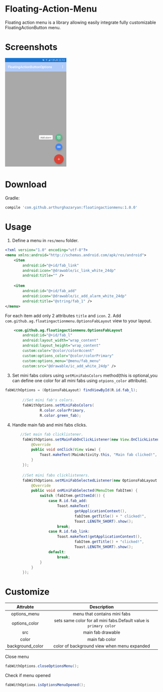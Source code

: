 # Floating-Action-Menu
Floating action menu is a library allowing easily integrate fully customizable FloatingActionButton menu.
# Screenshots

<img src="screenshots/Screenshot_20170318-221201.png" width="40%">

# Download
Gradle:
```groovy
compile 'com.github.arthurghazaryan:floatingactionmenu:1.0.0'
```
# Usage
1. Define a menu in `res/menu` folder.
```xml
<?xml version="1.0" encoding="utf-8"?>
<menu xmlns:android="http://schemas.android.com/apk/res/android">
    <item
        android:id="@+id/fab_link"
        android:icon="@drawable/ic_link_white_24dp"
        android:title="" />

    <item
        android:id="@+id/fab_add"
        android:icon="@drawable/ic_add_alarm_white_24dp"
        android:title="@string/fab_1" />
</menu>
```
For each item add only 2 attributes `title` and `icon`.
2. Add `com.github.ag.floatingactionmenu.OptionsFabLayout` view  to your layout.
```xml
    <com.github.ag.floatingactionmenu.OptionsFabLayout
        android:id="@+id/fab_l"
        android:layout_width="wrap_content"
        android:layout_height="wrap_content"
        custom:color="@color/colorAccent"
        custom:options_color="@color/colorPrimary"
        custom:options_menu="@menu/fab_menu"
        custom:src="@drawable/ic_add_white_24dp" />
```
3. Set mini fabs colors using `setMiniFabsColors` method(this is optional,you can define one color for all mini fabs using `otpions_color` attribute). 
```Java
fabWithOptions = (OptionsFabLayout) findViewById(R.id.fab_l);

        //Set mini fab's colors.
        fabWithOptions.setMiniFabsColors(
                R.color.colorPrimary,
                R.color.green_fab);
```
4. Handle main fab and mini fabs clicks.
```Java
       //Set main fab clicklistener.
        fabWithOptions.setMainFabOnClickListener(new View.OnClickListener() {
            @Override
            public void onClick(View view) {
                Toast.makeText(MainActivity.this, "Main fab clicked!", Toast.LENGTH_SHORT).show();
            }
        });

        //Set mini fabs clicklisteners.
        fabWithOptions.setMiniFabSelectedListener(new OptionsFabLayout.OnMiniFabSelectedListener() {
            @Override
            public void onMiniFabSelected(MenuItem fabItem) {
                switch (fabItem.getItemId()) {
                    case R.id.fab_add:
                        Toast.makeText(
                                getApplicationContext(),
                                fabItem.getTitle() + " clicked!",
                                Toast.LENGTH_SHORT).show();
                        break;
                    case R.id.fab_link:
                        Toast.makeText(getApplicationContext(),
                                fabItem.getTitle() + "clicked!",
                                Toast.LENGTH_SHORT).show();
                    default:
                        break;
                }
            }
        });
```
# Customize
| Attrubte | Description |
|:-----------:|:-----------:|
| options_menu| menu that contains mini fabs | 
| options_color         | sets same color for all mini fabs.Default value is `primary color`|
| src         | main fab drawable           |
|color | main fab color|
|background_color|color of background view when menu expanded|

Close menu
```Java
fabWithOptions.closeOptionsMenu();
```
Check if menu opened
```Java
fabWithOptions.isOptionsMenuOpened();
```
